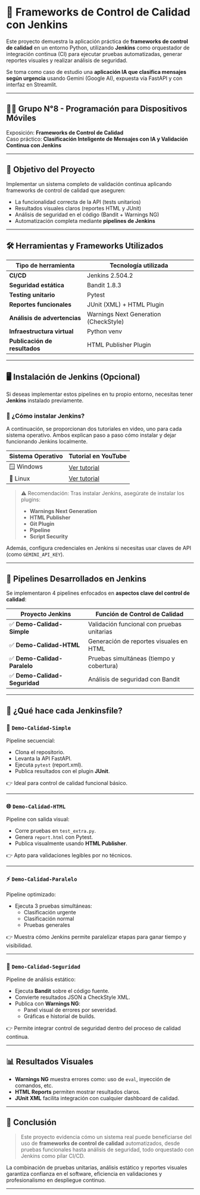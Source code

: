# 🧪 Frameworks de Control de Calidad con Jenkins

Este proyecto demuestra la aplicación práctica de **frameworks de control de calidad** en un entorno Python, utilizando **Jenkins** como orquestador de integración continua (CI) para ejecutar pruebas automatizadas, generar reportes visuales y realizar análisis de seguridad.

Se toma como caso de estudio una **aplicación IA que clasifica mensajes según urgencia** usando Gemini (Google AI), expuesta vía FastAPI y con interfaz en Streamlit.

---

## 👨‍💻 Grupo N°8 - Programación para Dispositivos Móviles 

Exposición: **Frameworks de Control de Calidad**  
Caso práctico: **Clasificación Inteligente de Mensajes con IA y Validación Continua con Jenkins**

---

## 🎯 Objetivo del Proyecto

Implementar un sistema completo de validación continua aplicando frameworks de control de calidad que aseguren:

- La funcionalidad correcta de la API (tests unitarios)
- Resultados visuales claros (reportes HTML y JUnit)
- Análisis de seguridad en el código (Bandit + Warnings NG)
- Automatización completa mediante **pipelines de Jenkins**

---

## 🛠️ Herramientas y Frameworks Utilizados

| Tipo de herramienta            | Tecnología utilizada                     |
|-------------------------------|------------------------------------------|
| **CI/CD**                     | Jenkins 2.504.2                          |
| **Seguridad estática**        | Bandit 1.8.3                             |
| **Testing unitario**          | Pytest                                   |
| **Reportes funcionales**      | JUnit (XML) + HTML Plugin                |
| **Análisis de advertencias**  | Warnings Next Generation (CheckStyle)    |
| **Infraestructura virtual**   | Python venv                              |
| **Publicación de resultados** | HTML Publisher Plugin                    |

---

## 🖥️ Instalación de Jenkins (Opcional)

Si deseas implementar estos pipelines en tu propio entorno, necesitas tener **Jenkins** instalado previamente.

### 🔧 ¿Cómo instalar Jenkins?

A continuación, se proporcionan dos tutoriales en video, uno para cada sistema operativo. Ambos explican paso a paso cómo instalar y dejar funcionando Jenkins localmente.

| Sistema Operativo | Tutorial en YouTube |
|----------------|----------------------|
| 🪟 Windows      | [Ver tutorial](https://www.youtube.com/watch?v=3OY3A6XE6Us) |
| 🐧 Linux  | [Ver tutorial](https://www.youtube.com/watch?v=2_V-rXOpPKo&t=4s) |

> ⚠️ Recomendación: Tras instalar Jenkins, asegúrate de instalar los plugins:
> - **Warnings Next Generation**
> - **HTML Publisher**
> - **Git Plugin**
> - **Pipeline**
> - **Script Security**

Además, configura credenciales en Jenkins si necesitas usar claves de API (como `GEMINI_API_KEY`).

---

## 📁 Pipelines Desarrollados en Jenkins

Se implementaron 4 pipelines enfocados en **aspectos clave del control de calidad**:

| Proyecto Jenkins           | Función de Control de Calidad               |
|---------------------------|---------------------------------------------|
| ✅ **Demo-Calidad-Simple**     | Validación funcional con pruebas unitarias |
| ✅ **Demo-Calidad-HTML**       | Generación de reportes visuales en HTML    |
| ✅ **Demo-Calidad-Paralelo**   | Pruebas simultáneas (tiempo y cobertura)   |
| ✅ **Demo-Calidad-Seguridad**  | Análisis de seguridad con Bandit           |

---

## 🧩 ¿Qué hace cada Jenkinsfile?

### 🔧 `Demo-Calidad-Simple`

Pipeline secuencial:
- Clona el repositorio.
- Levanta la API FastAPI.
- Ejecuta `pytest` (report.xml).
- Publica resultados con el plugin **JUnit**.

👉 Ideal para control de calidad funcional básico.

---

### 🌐 `Demo-Calidad-HTML`

Pipeline con salida visual:
- Corre pruebas en `test_extra.py`.
- Genera `report.html` con Pytest.
- Publica visualmente usando **HTML Publisher**.

👉 Apto para validaciones legibles por no técnicos.

---

### ⚡ `Demo-Calidad-Paralelo`

Pipeline optimizado:
- Ejecuta 3 pruebas simultáneas:
  - Clasificación urgente
  - Clasificación normal
  - Pruebas generales

👉 Muestra cómo Jenkins permite paralelizar etapas para ganar tiempo y visibilidad.

---

### 🔐 `Demo-Calidad-Seguridad`

Pipeline de análisis estático:
- Ejecuta **Bandit** sobre el código fuente.
- Convierte resultados JSON a CheckStyle XML.
- Publica con **Warnings NG**:
  - Panel visual de errores por severidad.
  - Gráficas e historial de builds.

👉 Permite integrar control de seguridad dentro del proceso de calidad continua.

---

## 📊 Resultados Visuales

- **Warnings NG** muestra errores como: uso de `eval`, inyección de comandos, etc.
- **HTML Reports** permiten mostrar resultados claros.
- **JUnit XML** facilita integración con cualquier dashboard de calidad.

---

## 📌 Conclusión

> Este proyecto evidencia cómo un sistema real puede beneficiarse del uso de **frameworks de control de calidad** automatizados, desde pruebas funcionales hasta análisis de seguridad, todo orquestado con Jenkins como pilar CI/CD.

La combinación de pruebas unitarias, análisis estático y reportes visuales garantiza confianza en el software, eficiencia en validaciones y profesionalismo en despliegue continuo.

---

